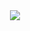 <div align="center">

<img src="https://github.githubassets.com/assets/profile-first-repo-dark-25579720acb4.svg">
